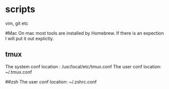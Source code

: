# scripts
vim, git etc

#Mac
On mac most tools are installed by Homebrew. If there is an expection I will put it out explictly.

## tmux
The system conf location :  /usr/local/etc/tmux.conf
The user conf location:     ~/.tmux.conf

##zsh
The user conf location:     ~/.zshrc.conf
